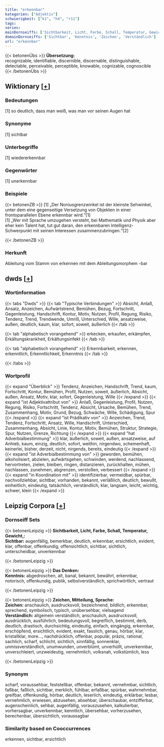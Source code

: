 ```yaml
---
title: "erkennbar"
kategorien: ["Adjektiv"]
schwierigkeit: ["k1", "h4", "r11"]
tags:
series:
mainDornseiffs: ['Sichtbarkeit, Licht, Farbe, Schall, Temperatur, Gewicht,', 'Das Denken', 'Zeichen, Mitteilung, Sprache']
domainDornseiffs: ['Sichtbar', 'Kenntnis', 'Zeichen', 'Verständlich']
url: "erkennbar"
---
```


{{< betonenÜbs >}}
**Übersetzung:**  
recognizable, identifiable, discernible, discernable, distinguishable, detectable, perceivable, perceptible, knowable, cognizable, cognoscible  
{{< /betonenÜbs >}}

## Wiktionary [[+](https://de.wiktionary.org/wiki/erkennbar)]

### Bedeutungen
[1] so deutlich, dass man weiß, was man vor seinen Augen hat  

### Synonyme
[1] sichtbar  

### Unterbegriffe
[1] wiedererkennbar  

### Gegenwörter
[1] unerkennbar  

### Beispiele
{{< betonenZB >}}
[1] „Der Noniusgrenzwinkel ist der kleinste Sehwinkel, unter dem eine gegenseitige Versetzung von Objekten in einer frontoparallelen Ebene erkennbar wird.“[1]  
[1] „Wer mit Sprache umzugehen versteht, bei Mathematik und Physik aber eher kein Talent hat, tut gut daran, den erkennbaren Intelligenz-Schwerpunkt mit seinen Interessen zusammenzubringen.“[2]  

{{< /betonenZB >}}
### Herkunft
Ableitung vom Stamm von erkennen mit dem Ableitungsmorphem -bar  



## dwds [[+](https://www.dwds.de/wb/erkennbar)]

### Wortinformation
{{< tabs "Dwds" >}}
{{< tab "Typische Verbindungen" >}}
Absicht, Anlaß, Ansatz, Anzeichen, Aufwärtstrend, Bemühen, Bezug, Fortschritt, Gegenleistung, Handschrift, Kontur, Motiv, Nutzen, Profil, Regung, Risiko, Tendenz, Trend, Trendwende, Umriß, Unterschied, Wille, ansatzweise, außen, deutlich, kaum, klar, sofort, soweit, äußerlich
{{< /tab >}}

{{< tab "alphabetisch vorangehend" >}}
erkecken, erkaufen, erkämpfen, Erkältungskrankheit, Erkältungsinfekt
{{< /tab >}}

{{< tab "alphabetisch vorangehend" >}}
Erkennbarkeit, erkennen, erkenntlich, Erkenntlichkeit, Erkenntnis
{{< /tab >}}

{{< /tabs >}}

### Wortprofil
{{< expand "Überblick" >}} Tendenz, Anzeichen, Handschrift, Trend, kaum, Fortschritt, Kontur, Bemühen, Profil, Nutzen, soweit, äußerlich, Absicht, außen, Ansatz, Motiv, klar, sofort, Gegenleistung, Wille {{< /expand >}}
{{< expand "ist Adjektivattribut von" >}} Anlaß, Gegenleistung, Profil, Nutzen, Regung, Risiko, Fortschritt, Tendenz, Absicht, Ursache, Bemühen, Trend, Zusammenhang, Motiv, Grund, Bezug, Schwäche, Wille, Schädigung, Spur {{< /expand >}}
{{< expand "ist Prädikativ von" >}} Anzeichen, Trend, Tendenz, Fortschritt, Ansatz, Wille, Handschrift, Unterschied, Zusammenhang, Absicht, Linie, Kontur, Motiv, Bemühen, Struktur, Strategie, Spur, Nutzen, Grenze, Richtung {{< /expand >}}
{{< expand "hat Adverbialbestimmung" >}} klar, äußerlich, soweit, außen, ansatzweise, auf Anhieb, kaum, einzig, deutlich, sofort, weithin, nirgendwo, schemenhaft, keinerlei, bisher, derzeit, nicht, nirgends, bereits, eindeutig {{< /expand >}}
{{< expand "ist Adverbialbestimmung von" >}} geworden, bemühen, alkoholisiert, abzielen, aufwärtsgehen, schwinden, werdend, nachlassend, hervortreten, zielen, bleiben, ringen, distanzieren, zurückhalten, mühen, nachlassen, zunehmen, abgrenzen, verstoßen, verbessert {{< /expand >}}
{{< expand "in Koordination mit" >}} identifizierbar, vermeidbar, spürbar, nachvollziehbar, sichtbar, vorhanden, bekannt, verläßlich, deutlich, bewußt, einheitlich, eindeutig, tatsächlich, verständlich, klar, langsam, leicht, wichtig, schwer, klein {{< /expand >}}

## Leipzig Corpora [[+](https://corpora.uni-leipzig.de/en/res?word=erkennbar&corpusId=deu_newscrawl-public_2018)]

### Dornseiff Sets
{{< betonenLeipzig >}}
**Sichtbarkeit, Licht, Farbe, Schall, Temperatur, Gewicht,:**  
**Sichtbar:** augenfällig, bemerkbar, deutlich, erkennbar, ersichtlich, evident, klar, offenbar, offenkundig, offensichtlich, sichtbar, sichtlich, unterscheidbar, unverkennbar  

{{< /betonenLeipzig >}}


{{< betonenLeipzig >}}
**Das Denken:**  
**Kenntnis:** abgedroschen, alt, banal, bekannt, bewährt, erkennbar, notorisch, offenkundig, publik, selbstverständlich, sprichwörtlich, vertraut  

{{< /betonenLeipzig >}}


{{< betonenLeipzig >}}
**Zeichen, Mitteilung, Sprache:**  
**Zeichen:** anschaulich, ausdrucksvoll, bezeichnend, bildlich, erkennbar, sprechend, symbolisch, typisch, unübersehbar, vielsagend  
**Verständlich:** allgemein verständlich, anschaulich, ausdrucksvoll, ausdrücklich, ausführlich, bedeutungsvoll, begreiflich, bestimmt, derb, deutlich, drastisch, durchsichtig, eindeutig, einfach, eingängig, erkennbar, erschöpfend, ersichtlich, evident, exakt, fasslich, genau, hörbar, klar, kristallklar, more..., nachdrücklich, offenbar, populär, präzis, rational, sachlich, scharf, schlicht, sichtlich, sinnfällig, sonnenklar, unmissverständlich, unumwunden, unverblümt, unverhüllt, unverkennbar, unverschleiert, unzweideutig, vernehmlich, volksnah, volkstümlich, less  

{{< /betonenLeipzig >}}

### Synonym
scharf, voraussehbar, feststellbar, offenbar, bekannt, vernehmbar, sichtlich, faßbar, faßlich, sichtbar, merklich, fühlbar, erfaßbar, spürbar, wahrnehmbar, greifbar, offenkundig, hörbar, deutlich, leserlich, eindeutig, erklärbar, lesbar, vernehmlich, erwiesen, abzusehen, absehbar, überschaubar, entzifferbar, augenscheinlich, sehbar, augenfällig, vorauszusehen, kalkulierbar, vorhersagbar, unverkennbar, kenntlich, übersehbar, vorherzusehen, berechenbar, übersichtlich, voraussagbar


### Similarity based on Cooccurrences
erkennen, sichtbar, ersichtlich

